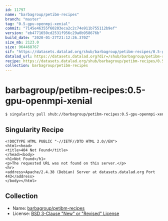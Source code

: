 ```yaml
---
id: 11797
name: "barbagroup/petibm-recipes"
branch: "master"
tag: "0.5-gpu-openmpi-xenial"
commit: "7145e46355f60203eca2c2c74e911b755112b9ef"
version: "eb4771650cd2531f956c29a0b958676b"
build_date: "2020-01-27T21:12:26.370Z"
size_mb: 2123.0
size: 964468767
sif: "https://datasets.datalad.org/shub/barbagroup/petibm-recipes/0.5-gpu-openmpi-xenial/2020-01-27-7145e463-eb477165/eb4771650cd2531f956c29a0b958676b.sif"
datalad_url: https://datasets.datalad.org?dir=/shub/barbagroup/petibm-recipes/0.5-gpu-openmpi-xenial/2020-01-27-7145e463-eb477165/
recipe: https://datasets.datalad.org/shub/barbagroup/petibm-recipes/0.5-gpu-openmpi-xenial/2020-01-27-7145e463-eb477165/Singularity
collection: barbagroup/petibm-recipes
---
```


# barbagroup/petibm-recipes:0.5-gpu-openmpi-xenial

```bash
$ singularity pull shub://barbagroup/petibm-recipes:0.5-gpu-openmpi-xenial
```

## Singularity Recipe

```singularity
<!DOCTYPE HTML PUBLIC "-//IETF//DTD HTML 2.0//EN">
<html><head>
<title>404 Not Found</title>
</head><body>
<h1>Not Found</h1>
<p>The requested URL was not found on this server.</p>
<hr>
<address>Apache/2.4.38 (Debian) Server at datasets.datalad.org Port 443</address>
</body></html>
```

## Collection

 - Name: [barbagroup/petibm-recipes](https://github.com/barbagroup/petibm-recipes)
 - License: [BSD 3-Clause "New" or "Revised" License](https://api.github.com/licenses/bsd-3-clause)

